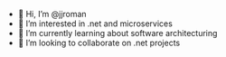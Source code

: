 - 👋 Hi, I’m @jjroman
- 👀 I’m interested in .net and microservices
- 🌱 I’m currently learning about software architecturing
- 💞️ I’m looking to collaborate on .net projects
